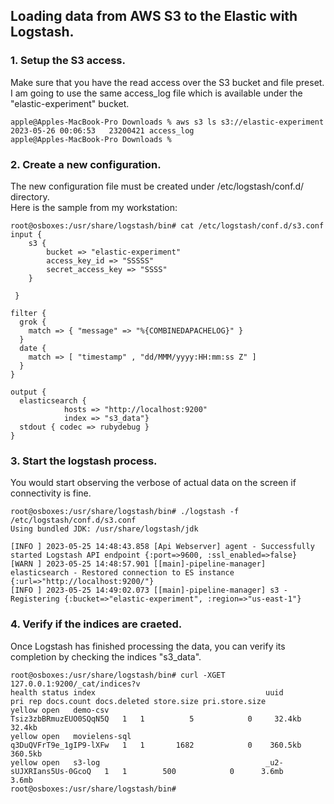 
## Loading data from AWS S3 to the Elastic with Logstash.

### 1. Setup the S3 access.

Make sure that you have the read access over the S3 bucket and file preset. I am going to use the same access_log file which is available under the "elastic-experiment" bucket.
```
apple@Apples-MacBook-Pro Downloads % aws s3 ls s3://elastic-experiment
2023-05-26 00:06:53   23200421 access_log
apple@Apples-MacBook-Pro Downloads %
```
### 2. Create a new configuration.

The new configuration file must be created under /etc/logstash/conf.d/ directory. <br>
Here is the sample from my workstation:
```
root@osboxes:/usr/share/logstash/bin# cat /etc/logstash/conf.d/s3.conf
input {
	s3 {
		bucket => "elastic-experiment"
		access_key_id => "SSSSS"
		secret_access_key => "SSSS"
	}

 }

filter {
  grok {
    match => { "message" => "%{COMBINEDAPACHELOG}" }
  }
  date {
    match => [ "timestamp" , "dd/MMM/yyyy:HH:mm:ss Z" ]
  }
}

output {
  elasticsearch {
			hosts => "http://localhost:9200"
			index => "s3_data"}
  stdout { codec => rubydebug }
}
```

### 3. Start the logstash process.

You would start observing the verbose of actual data on the screen if connectivity is fine.

```
root@osboxes:/usr/share/logstash/bin# ./logstash -f /etc/logstash/conf.d/s3.conf
Using bundled JDK: /usr/share/logstash/jdk

[INFO ] 2023-05-25 14:48:43.858 [Api Webserver] agent - Successfully started Logstash API endpoint {:port=>9600, :ssl_enabled=>false}
[WARN ] 2023-05-25 14:48:57.901 [[main]-pipeline-manager] elasticsearch - Restored connection to ES instance {:url=>"http://localhost:9200/"}
[INFO ] 2023-05-25 14:49:02.073 [[main]-pipeline-manager] s3 - Registering {:bucket=>"elastic-experiment", :region=>"us-east-1"}
```

### 4. Verify if the indices are craeted.

Once Logstash has finished processing the data, you can verify its completion by checking the indices "s3_data".
```
root@osboxes:/usr/share/logstash/bin# curl -XGET 127.0.0.1:9200/_cat/indices?v
health status index                                      uuid                   pri rep docs.count docs.deleted store.size pri.store.size
yellow open   demo-csv                                   Tsiz3zbBRmuzEUO0SQqN5Q   1   1          5            0     32.4kb         32.4kb
yellow open   movielens-sql                              q3DuQVFrT9e_1gIP9-lXFw   1   1       1682            0    360.5kb        360.5kb
yellow open   s3-log                                     _u2-sUJXRIans5Us-0GcoQ   1   1        500            0      3.6mb          3.6mb
root@osboxes:/usr/share/logstash/bin#
```
